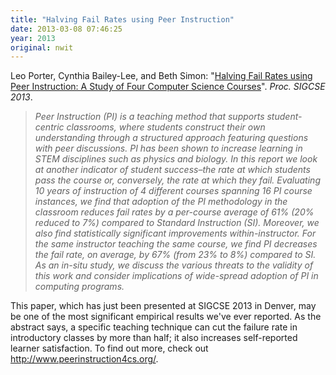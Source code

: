 ```yaml
---
title: "Halving Fail Rates using Peer Instruction"
date: 2013-03-08 07:46:25
year: 2013
original: nwit
---
```

<p>Leo Porter, Cynthia Bailey-Lee, and Beth Simon: "<a href="http://db.grinnell.edu/sigcse/sigcse2013/Program/viewAcceptedProposal.pdf?sessionType=paper&amp;sessionNumber=176">Halving Fail Rates using Peer Instruction: A Study of Four Computer Science Courses</a>". <em>Proc. SIGCSE 2013</em>.</p>
<blockquote><em>Peer Instruction (PI) is a teaching method that supports student-centric classrooms, where students construct their own understanding through a structured approach featuring questions with peer discussions. PI has been shown to increase learning in STEM disciplines such as physics and biology. In this report we look at another indicator of student success–the rate at which students pass the course or, conversely, the rate at which they fail. Evaluating 10 years of instruction of 4 different courses spanning 16 PI course instances, we find that adoption of the PI methodology in the classroom reduces fail rates by a per-course average of 61% (20% reduced to 7%) compared to Standard Instruction (SI). Moreover, we also find statistically significant improvements within-instructor. For the same instructor teaching the same course, we find PI decreases the fail rate, on average, by 67% (from 23% to 8%) compared to SI. As an in-situ study, we discuss the various threats to the validity of this work and consider implications of wide-spread adoption of PI in computing programs.
</em></blockquote>
<p>This paper, which has just been presented at SIGCSE 2013 in Denver, may be one of the most significant empirical results we've ever reported. As the abstract says, a specific teaching technique can cut the failure rate in introductory classes by more than half; it also increases self-reported learner satisfaction. To find out more, check out <a href="http://www.peerinstruction4cs.org/">http://www.peerinstruction4cs.org/</a>.</p>
